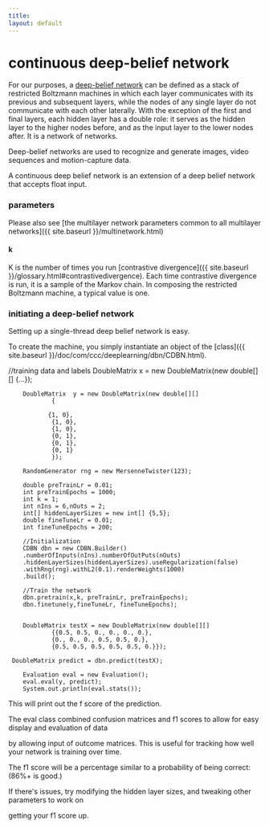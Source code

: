 ```yaml
---
title: 
layout: default
---
```


# continuous deep-belief network



For our purposes, a [deep-belief network](http://www.scholarpedia.org/article/Deep_belief_networks) can be defined as a stack of restricted Boltzmann machines in which each layer communicates with its previous and subsequent layers, while the nodes of any single layer do not communicate with each other laterally. With the exception of the  first and final layers, each hidden layer has a double role: it serves as the hidden layer to the higher nodes before, and as the input layer to the lower nodes after. It is a network of networks. 

Deep-belief networks are used to recognize and generate images, video sequences and motion-capture data. 


A continuous deep belief network is an extension of a deep belief network that accepts float input.


### parameters

Please also see [the multilayer network parameters common to all multilayer networks]({{ site.baseurl }}/multinetwork.html)

#### k 

K is the number of times you run [contrastive divergence]({{ site.baseurl }}/glossary.html#contrastivedivergence). Each time contrastive divergence is run, it is a sample of the Markov chain. In composing the restricted Boltzmann machine, a typical value is one.

### initiating a deep-belief network

Setting up a single-thread deep belief network is easy. 

To create the machine, you simply instantiate an object of the [class]({{ site.baseurl }}/doc/com/ccc/deeplearning/dbn/CDBN.html).

    
   //training data and labels
   DoubleMatrix x = new DoubleMatrix(new double[][] {...});

		DoubleMatrix  y = new DoubleMatrix(new double[][]
				{

			   {1, 0},
				{1, 0},
				{1, 0},
				{0, 1},
				{0, 1},
				{0, 1}
				});

		RandomGenerator rng = new MersenneTwister(123);

		double preTrainLr = 0.01;
		int preTrainEpochs = 1000;
		int k = 1;
		int nIns = 6,nOuts = 2;
		int[] hiddenLayerSizes = new int[] {5,5};
		double fineTuneLr = 0.01;
		int fineTuneEpochs = 200;

        //Initialization
		CDBN dbn = new CDBN.Builder()
		.numberOfInputs(nIns).numberOfOutPuts(nOuts)
		.hiddenLayerSizes(hiddenLayerSizes).useRegularization(false)
		.withRng(rng).withL2(0.1).renderWeights(1000)
		.build();
		
		//Train the network
		dbn.pretrain(x,k, preTrainLr, preTrainEpochs);
		dbn.finetune(y,fineTuneLr, fineTuneEpochs);


		DoubleMatrix testX = new DoubleMatrix(new double[][]
				{{0.5, 0.5, 0., 0., 0., 0.},
				{0., 0., 0., 0.5, 0.5, 0.},
				{0.5, 0.5, 0.5, 0.5, 0.5, 0.}});

     DoubleMatrix predict = dbn.predict(testX);

		Evaluation eval = new Evaluation();
		eval.eval(y, predict);
		System.out.println(eval.stats());


This will print out the f score of the prediction. 

The eval class combined confusion matrices and f1 scores to allow for easy display and evaluation of data

by allowing input of outcome matrices. This is useful for tracking how well your network is training over time.

The f1 score will be a percentage similar to a probability of being correct: (86%+ is good.)


If there's issues, try modifying the hidden layer sizes, and tweaking other parameters to work on 

getting your f1 score up.

